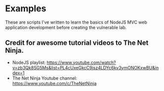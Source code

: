 # Examples

These are scripts I've written to learn the basics of NodeJS MVC web application development before creating the vulnerable lab.

## Credit for awesome tutorial videos to The Net Ninja.
- NodeJS playlist: https://www.youtube.com/watch?v=zb3Qk8SG5Ms&list=PL4cUxeGkcC9jsz4LDYc6kv3ymONOKxwBU&index=1
- The Net Ninja Youtube channel: https://www.youtube.com/c/TheNetNinja
